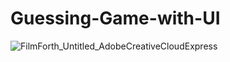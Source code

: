 # Guessing-Game-with-UI

![FilmForth_Untitled_AdobeCreativeCloudExpress](https://user-images.githubusercontent.com/76885324/169889190-383fc60e-da7c-4109-a5a1-59b6e11daab0.gif)

